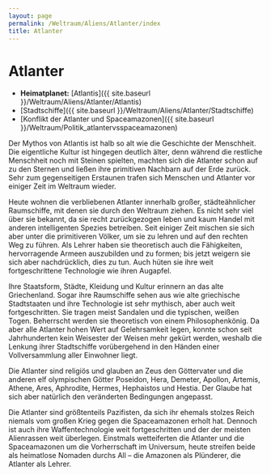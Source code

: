 ```yaml
---
layout: page
permalink: /Weltraum/Aliens/Atlanter/index
title: Atlanter
---
```



# Atlanter


- **Heimatplanet:** [Atlantis]({{ site.baseurl }}/Weltraum/Aliens/Atlanter/Atlantis)
- [Stadtschiffe]({{ site.baseurl }}/Weltraum/Aliens/Atlanter/Stadtschiffe)
- [Konflikt der Atlanter und Spaceamazonen]({{ site.baseurl }}/Weltraum/Politik_atlantervsspaceamazonen)

Der Mythos von Atlantis ist halb so alt wie die Geschichte der Menschheit. Die eigentliche Kultur ist hingegen deutlich älter, denn während die restliche Menschheit noch mit Steinen spielten, machten sich die Atlanter schon auf zu den Sternen und ließen ihre primitiven Nachbarn auf der Erde zurück. Sehr zum gegenseitigen Erstaunen trafen sich Menschen und Atlanter vor einiger Zeit im Weltraum wieder.

Heute wohnen die verbliebenen Atlanter innerhalb großer, städteähnlicher Raumschiffe, mit denen sie durch den Weltraum ziehen. Es nicht sehr viel über sie bekannt, da sie recht zurückgezogen leben und kaum Handel mit anderen intelligenten Spezies betreiben. Seit einiger Zeit mischen sie sich aber unter die primitiveren Völker, um sie zu lehren und auf den rechten Weg zu führen. Als Lehrer haben sie theoretisch auch die Fähigkeiten, hervorragende Armeen auszubilden und zu formen; bis jetzt weigern sie sich aber nachdrücklich, dies zu tun. Auch hüten sie ihre weit fortgeschrittene Technologie wie ihren Augapfel.

Ihre Staatsform, Städte, Kleidung und Kultur erinnern an das alte Griechenland. Sogar ihre Raumschiffe sehen aus wie alte griechische Stadtstaaten und ihre Technologie ist sehr mythisch, aber auch weit fortgeschritten. Sie tragen meist Sandalen und die typischen, weißen Togen. Beherrscht werden sie theoretisch von einem Philosophenkönig. Da aber alle Atlanter hohen Wert auf Gelehrsamkeit legen, konnte schon seit Jahrhunderten kein Weisester der Weisen mehr gekürt werden, weshalb die Lenkung ihrer Stadtschiffe vorübergehend in den Händen einer Vollversammlung aller Einwohner liegt.

Die Atlanter sind religiös und glauben an Zeus den Göttervater und die anderen elf olympischen Götter Poseidon, Hera, Demeter, Apollon, Artemis, Athene, Ares, Aphrodite, Hermes, Hephaistos und Hestia. Der Glaube hat sich aber natürlich den veränderten Bedingungen angepasst.

Die Atlanter sind größtenteils Pazifisten, da sich ihr ehemals stolzes Reich niemals vom großen Krieg gegen die Spaceamazonen erholt hat. Dennoch ist auch ihre Waffentechnologie weit fortgeschritten und der der meisten Alienrassen weit überlegen. Einstmals wetteiferten die Atlanter und die Spaceamazonen um die Vorherrschaft im Universum, heute streifen beide als heimatlose Nomaden durchs All &ndash; die Amazonen als Plünderer, die Atlanter als Lehrer.



